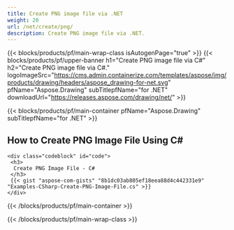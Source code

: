 ```yaml
---
title: Create PNG image file via .NET
weight: 20
url: /net/create/png/
description: Create PNG image file via .NET.
---
```


{{< blocks/products/pf/main-wrap-class isAutogenPage="true" >}}
{{< blocks/products/pf/upper-banner h1="Create PNG image file via C#" h2="Create PNG image file via C#." logoImageSrc="https://cms.admin.containerize.com/templates/aspose/img/products/drawing/headers/aspose_drawing-for-net.svg" pfName="Aspose.Drawing" subTitlepfName="for .NET" downloadUrl="https://releases.aspose.com/drawing/net/" >}}

{{< blocks/products/pf/main-container pfName="Aspose.Drawing" subTitlepfName="for .NET" >}}

<h2>How to Create PNG Image File Using C#</h2>

    <div class="codeblock" id="code">
     <h3>
      Create PNG Image File - C#
     </h3>
     {{< gist "aspose-com-gists" "8b1dc03ab805ef18eea88d4c442331e9" "Examples-CSharp-Create-PNG-Image-File.cs" >}}
    </div>

{{< /blocks/products/pf/main-container >}}


{{< /blocks/products/pf/main-wrap-class >}}
